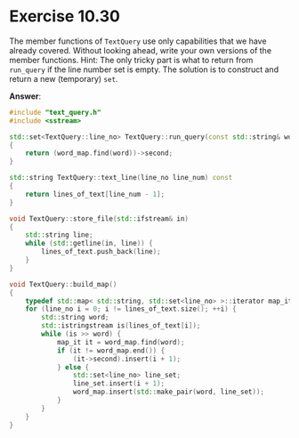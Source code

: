 # Exercise 10.30

The member functions of `TextQuery` use only capabilities that we have already covered. Without looking ahead, write your own versions of the member functions. Hint: The only tricky part is what to return from `run_query` if the line number set is empty. The solution is to construct and return a new (temporary) `set`.

**Answer**:

```cpp
#include "text_query.h"
#include <sstream>

std::set<TextQuery::line_no> TextQuery::run_query(const std::string& word) const
{
    return (word_map.find(word))->second;
}

std::string TextQuery::text_line(line_no line_num) const
{
    return lines_of_text[line_num - 1];
}

void TextQuery::store_file(std::ifstream& in)
{
    std::string line;
    while (std::getline(in, line)) {
        lines_of_text.push_back(line);
    }
}

void TextQuery::build_map()
{
    typedef std::map< std::string, std::set<line_no> >::iterator map_it;
    for (line_no i = 0; i != lines_of_text.size(); ++i) {
        std::string word;
        std::istringstream is(lines_of_text[i]);
        while (is >> word) {
            map_it it = word_map.find(word);
            if (it != word_map.end()) {
                (it->second).insert(i + 1);
            } else {
                std::set<line_no> line_set;
                line_set.insert(i + 1);
                word_map.insert(std::make_pair(word, line_set));
            }
        }
    }
}
```